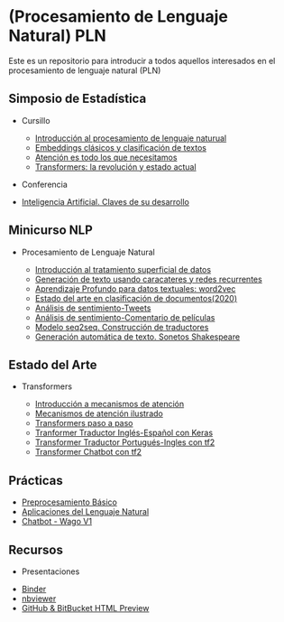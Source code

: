 # (Procesamiento de Lenguaje Natural) PLN


Este es un repositorio para introducir a todos aquellos interesados en el procesamiento de lenguaje natural (PLN)

## Simposio de Estadística

- Cursillo
 
  - [Introducción al procesamiento de lenguaje naturual](
https://nbviewer.jupyter.org/github/AprendizajeProfundo/PLN/blob/main/Presentaciones/pln_sesion_01_01_introduccion.ipynb)
  - [Embeddings clásicos y clasificación de textos](https://nbviewer.jupyter.org/github/AprendizajeProfundo/PLN/blob/main/Presentaciones/pln_sesion_02_01_embeddings.ipynb)
  - [Atención es todo los que necesitamos](https://nbviewer.jupyter.org/github/AprendizajeProfundo/PLN/blob/main/Presentaciones/pln_sesion_04_Presentacion.ipynb) 
  - [Transformers: la revolución y estado actual](https://nbviewer.jupyter.org/github/AprendizajeProfundo/PLN/blob/main/Presentaciones/pln_sesion_05_Presentacion.ipynb)

- Conferencia

 - [Inteligencia Artificial. Claves de su desarrollo](https://nbviewer.jupyter.org/github/AprendizajeProfundo/Diplomado/blob/master/Temas/M%C3%B3dulo%200-%20Sesi%C3%B3n%20inaugural/Cuadernos/ap_IA_Estado_Arte.ipynb)


## Minicurso NLP

- Procesamiento de Lenguaje Natural

  - [Introducción al tratamiento superficial de datos](https://nbviewer.jupyter.org/github/AprendizajeProfundo/Diplomado/blob/master/Temas/Módulo%208-%20Aprendizaje%20Profundo%20II/1.%20Procesamiento%20de%20Lenguaje%20natural/Cuadernos/nlp_Introduccion.ipynb)
  - [Generación de texto usando caracateres y redes recurrentes](https://nbviewer.jupyter.org/github/AprendizajeProfundo/Diplomado/blob/master/Temas/Módulo%208-%20Aprendizaje%20Profundo%20II/1.%20Procesamiento%20de%20Lenguaje%20natural/Cuadernos/nlp_Char_generator_RNN.ipynb)
  - [Aprendizaje Profundo para datos textuales: word2vec](https://nbviewer.jupyter.org/github/AprendizajeProfundo/Diplomado/blob/master/Temas/Módulo%208-%20Aprendizaje%20Profundo%20II/1.%20Procesamiento%20de%20Lenguaje%20natural/Cuadernos/nlp_word2vec.ipynb)
  - [Estado del arte en clasificación de documentos(2020)](https://nbviewer.jupyter.org/github/AprendizajeProfundo/Diplomado/blob/master/Temas/Módulo%208-%20Aprendizaje%20Profundo%20II/1.%20Procesamiento%20de%20Lenguaje%20natural/Cuadernos/nlp_Clustering_docs.ipynb)
  - [Análisis de sentimiento-Tweets](https://nbviewer.jupyter.org/github/AprendizajeProfundo/Diplomado/blob/master/Temas/Módulo%208-%20Aprendizaje%20Profundo%20II/1.%20Procesamiento%20de%20Lenguaje%20natural/Cuadernos/nlp_Sentiment%20Analysis.ipynb)
  - [Análisis de sentimiento-Comentario de películas](https://nbviewer.jupyter.org/github/AprendizajeProfundo/Diplomado/blob/master/Temas/Módulo%208-%20Aprendizaje%20Profundo%20II/1.%20Procesamiento%20de%20Lenguaje%20natural/Cuadernos/nlp_IBDM_Reviews.ipynb)
  - [Modelo seq2seq. Construcción de traductores](https://nbviewer.jupyter.org/github/AprendizajeProfundo/Diplomado/blob/master/Temas/Módulo%208-%20Aprendizaje%20Profundo%20II/1.%20Procesamiento%20de%20Lenguaje%20natural/Cuadernos/nlp_seq2seq_traductor.ipynb)
  - [Generación automática de texto. Sonetos Shakespeare](https://nbviewer.jupyter.org/github/AprendizajeProfundo/Diplomado/blob/master/Temas/Módulo%208-%20Aprendizaje%20Profundo%20II/1.%20Procesamiento%20de%20Lenguaje%20natural/Cuadernos/nlp_Shakespeare.ipynb)

## Estado del Arte

- Transformers

  - [Introducción a mecanismos de atención](https://nbviewer.jupyter.org/github/AprendizajeProfundo/Diplomado/blob/master/Temas/M%C3%B3dulo%208-%20Aprendizaje%20Profundo%20II/2.%20Transformers/Cuadernos/tr_Mecanismos_Atencion.ipynb)
  - [Mecanismos de atención ilustrado](https://nbviewer.jupyter.org/github/AprendizajeProfundo/Diplomado/blob/master/Temas/M%C3%B3dulo%208-%20Aprendizaje%20Profundo%20II/1.%20Procesamiento%20de%20Lenguaje%20natural/Cuadernos/nlp_Atencion_Ilustrado.ipynb)
  - [Transformers paso a paso](https://nbviewer.jupyter.org/github/AprendizajeProfundo/Diplomado/blob/master/Temas/Módulo%208-%20Aprendizaje%20Profundo%20II/2.%20Transformers/Cuadernos/trTransformers_paso_a_paso.ipynb)
  - [Tranformer Traductor Inglés-Español con Keras ](https://nbviewer.jupyter.org/github/AprendizajeProfundo/Diplomado/blob/master/Temas/Módulo%208-%20Aprendizaje%20Profundo%20II/2.%20Transformers/Cuadernos/tr_machine-translation-transformers.ipynb)
  - [Transformer Traductor Portugués-Ingles con tf2](https://nbviewer.jupyter.org/github/AprendizajeProfundo/Diplomado/blob/master/Temas/M%C3%B3dulo%208-%20Aprendizaje%20Profundo%20II/2.%20Transformers/Cuadernos/gpu_%20transformer_traductor.ipynb)
  - [Transformer Chatbot con tf2](https://nbviewer.jupyter.org/github/AprendizajeProfundo/Diplomado/blob/master/Temas/M%C3%B3dulo%208-%20Aprendizaje%20Profundo%20II/2.%20Transformers/Cuadernos/tpu_transformer_chatbot.ipynb)

## Prácticas

- [Preprocesamiento Básico](https://colab.research.google.com/drive/1Ns0deB7_2yr8PtRAeJwGOfkKfQg5IbXl?usp=sharing)
- [Aplicaciones del Lenguaje Natural](https://nbviewer.jupyter.org/github/AprendizajeProfundo/PLN/blob/main/Cuadernos/Practica_2_NLP.ipynb#Aprendizaje-Supervisado)
- [Chatbot - Wago V1](https://nbviewer.jupyter.org/github/AprendizajeProfundo/PLN/blob/main/Chatbot/Wago_v1.ipynb)

## Recursos

- Presentaciones


* [Binder](https://mybinder.org/)
* [nbviewer](https://nbviewer.jupyter.org/)
* [GitHub & BitBucket HTML Preview](https://htmlpreview.github.io/)

